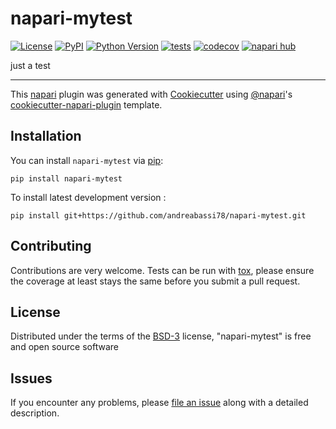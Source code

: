 # napari-mytest

[![License](https://img.shields.io/pypi/l/napari-mytest.svg?color=green)](https://github.com/andreabassi78/napari-mytest/raw/main/LICENSE)
[![PyPI](https://img.shields.io/pypi/v/napari-mytest.svg?color=green)](https://pypi.org/project/napari-mytest)
[![Python Version](https://img.shields.io/pypi/pyversions/napari-mytest.svg?color=green)](https://python.org)
[![tests](https://github.com/andreabassi78/napari-mytest/workflows/tests/badge.svg)](https://github.com/andreabassi78/napari-mytest/actions)
[![codecov](https://codecov.io/gh/andreabassi78/napari-mytest/branch/main/graph/badge.svg)](https://codecov.io/gh/andreabassi78/napari-mytest)
[![napari hub](https://img.shields.io/endpoint?url=https://api.napari-hub.org/shields/napari-mytest)](https://napari-hub.org/plugins/napari-mytest)

just a test

----------------------------------

This [napari] plugin was generated with [Cookiecutter] using [@napari]'s [cookiecutter-napari-plugin] template.

<!--
Don't miss the full getting started guide to set up your new package:
https://github.com/napari/cookiecutter-napari-plugin#getting-started

and review the napari docs for plugin developers:
https://napari.org/plugins/stable/index.html
-->

## Installation

You can install `napari-mytest` via [pip]:

    pip install napari-mytest



To install latest development version :

    pip install git+https://github.com/andreabassi78/napari-mytest.git


## Contributing

Contributions are very welcome. Tests can be run with [tox], please ensure
the coverage at least stays the same before you submit a pull request.

## License

Distributed under the terms of the [BSD-3] license,
"napari-mytest" is free and open source software

## Issues

If you encounter any problems, please [file an issue] along with a detailed description.

[napari]: https://github.com/napari/napari
[Cookiecutter]: https://github.com/audreyr/cookiecutter
[@napari]: https://github.com/napari
[MIT]: http://opensource.org/licenses/MIT
[BSD-3]: http://opensource.org/licenses/BSD-3-Clause
[GNU GPL v3.0]: http://www.gnu.org/licenses/gpl-3.0.txt
[GNU LGPL v3.0]: http://www.gnu.org/licenses/lgpl-3.0.txt
[Apache Software License 2.0]: http://www.apache.org/licenses/LICENSE-2.0
[Mozilla Public License 2.0]: https://www.mozilla.org/media/MPL/2.0/index.txt
[cookiecutter-napari-plugin]: https://github.com/napari/cookiecutter-napari-plugin

[file an issue]: https://github.com/andreabassi78/napari-mytest/issues

[napari]: https://github.com/napari/napari
[tox]: https://tox.readthedocs.io/en/latest/
[pip]: https://pypi.org/project/pip/
[PyPI]: https://pypi.org/
